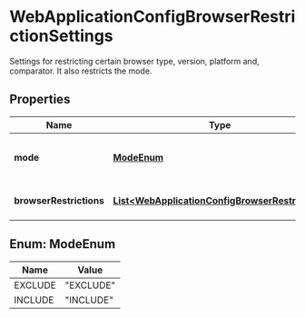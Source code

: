 

# WebApplicationConfigBrowserRestrictionSettings

Settings for restricting certain browser type, version, platform and, comparator. It also restricts the mode.

## Properties

| Name | Type | Description | Notes |
|------------ | ------------- | ------------- | -------------|
|**mode** | [**ModeEnum**](#ModeEnum) | The mode of the list of browser restrictions. |  |
|**browserRestrictions** | [**List&lt;WebApplicationConfigBrowserRestriction&gt;**](WebApplicationConfigBrowserRestriction.md) | A list of browser restrictions. |  [optional] |



## Enum: ModeEnum

| Name | Value |
|---- | -----|
| EXCLUDE | &quot;EXCLUDE&quot; |
| INCLUDE | &quot;INCLUDE&quot; |



